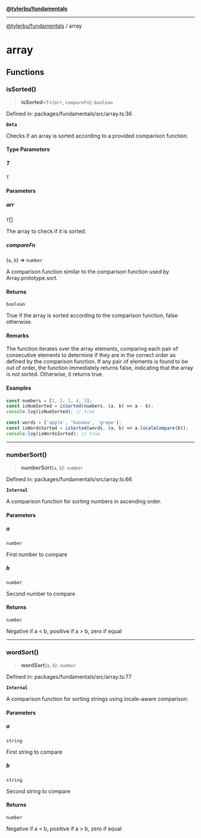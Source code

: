 [**@tylerbu/fundamentals**](README.md)

***

[@tylerbu/fundamentals](README.md) / array

# array

## Functions

### isSorted()

> **isSorted**\<`T`\>(`arr`, `compareFn`): `boolean`

Defined in: packages/fundamentals/src/array.ts:36

**`Beta`**

Checks if an array is sorted according to a provided comparison function.

#### Type Parameters

##### T

`T`

#### Parameters

##### arr

`T`[]

The array to check if it is sorted.

##### compareFn

(`a`, `b`) => `number`

A comparison function similar to the comparison function used by Array.prototype.sort.

#### Returns

`boolean`

True if the array is sorted according to the comparison function, false otherwise.

#### Remarks

The function iterates over the array elements, comparing each pair of consecutive elements
to determine if they are in the correct order as defined by the comparison function.
If any pair of elements is found to be out of order, the function immediately returns false,
indicating that the array is not sorted. Otherwise, it returns true.

#### Examples

```ts
const numbers = [1, 2, 3, 4, 5];
const isNumSorted = isSorted(numbers, (a, b) => a - b);
console.log(isNumSorted); // true
```

```ts
const words = ['apple', 'banana', 'grape'];
const isWordsSorted = isSorted(words, (a, b) => a.localeCompare(b));
console.log(isWordsSorted); // true
```

***

### numberSort()

> **numberSort**(`a`, `b`): `number`

Defined in: packages/fundamentals/src/array.ts:66

**`Internal`**

A comparison function for sorting numbers in ascending order.

#### Parameters

##### a

`number`

First number to compare

##### b

`number`

Second number to compare

#### Returns

`number`

Negative if a \< b, positive if a \> b, zero if equal

***

### wordSort()

> **wordSort**(`a`, `b`): `number`

Defined in: packages/fundamentals/src/array.ts:77

**`Internal`**

A comparison function for sorting strings using locale-aware comparison.

#### Parameters

##### a

`string`

First string to compare

##### b

`string`

Second string to compare

#### Returns

`number`

Negative if a < b, positive if a > b, zero if equal
